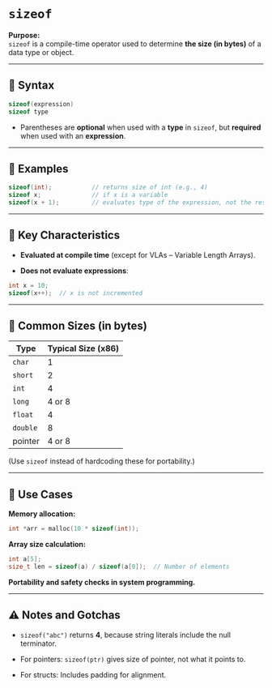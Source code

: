 # `sizeof`

**Purpose:**  
`sizeof` is a compile-time operator used to determine **the size (in bytes)** of a data type or object.

---

## 🔹 Syntax

```c
sizeof(expression)
sizeof type
```

- Parentheses are **optional** when used with a **type** in `sizeof`, but **required** when used with an **expression**.
    

---

## 🔹 Examples

```c
sizeof(int);           // returns size of int (e.g., 4)
sizeof x;              // if x is a variable
sizeof(x + 1);         // evaluates type of the expression, not the result
```

---

## 🔹 Key Characteristics

- **Evaluated at compile time** (except for VLAs – Variable Length Arrays).
    
- **Does not evaluate expressions**:
    
```c
int x = 10;
sizeof(x++);  // x is not incremented
```
    

---

## 🔹 Common Sizes (in bytes)

|Type|Typical Size (x86)|
|---|---|
|`char`|1|
|`short`|2|
|`int`|4|
|`long`|4 or 8|
|`float`|4|
|`double`|8|
|pointer|4 or 8|

(Use `sizeof` instead of hardcoding these for portability.)

---

## 🔹 Use Cases

**Memory allocation:**
    
```c
int *arr = malloc(10 * sizeof(int));
```
    
**Array size calculation:**
    
```c
int a[5];
size_t len = sizeof(a) / sizeof(a[0]);  // Number of elements
```
    
**Portability and safety checks in system programming.**
    

---

## ⚠️ Notes and Gotchas

- `sizeof("abc")` returns **4**, because string literals include the null terminator.
    
- For pointers: `sizeof(ptr)` gives size of pointer, not what it points to.
    
- For structs: Includes padding for alignment.
    
